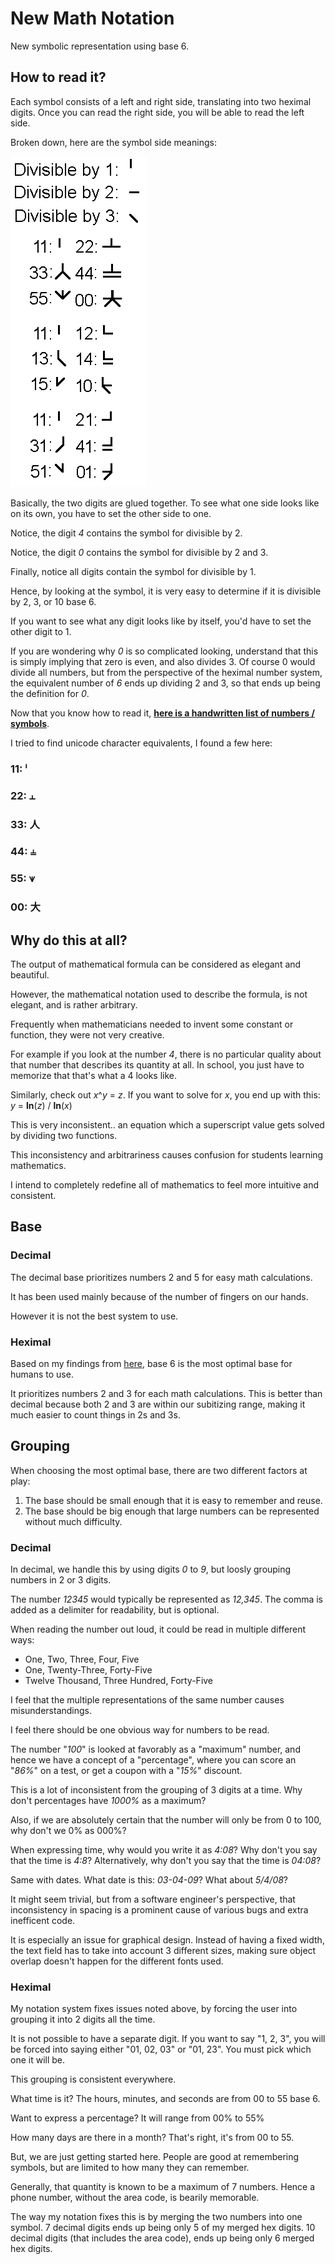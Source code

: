 # New Math Notation

New symbolic representation using base 6.

## How to read it?

Each symbol consists of a left and right side, translating into two heximal digits. Once you can read the right side, you will be able to read the left side.

Broken down, here are the symbol side meanings:

![Heximal Breakdown](heximal-breakdown.png)

Basically, the two digits are glued together. To see what one side looks like on its own, you have to set the other side to one.

Notice, the digit *4* contains the symbol for divisible by 2.

Notice, the digit *0* contains the symbol for divisible by 2 and 3.

Finally, notice all digits contain the symbol for divisible by 1.

Hence, by looking at the symbol, it is very easy to determine if it is divisible by 2, 3, or 10 base 6.

If you want to see what any digit looks like by itself, you'd have to set the other digit to 1.

If you are wondering why *0* is so complicated looking, understand that this is simply implying that zero is even, and also divides 3. Of course 0 would divide all numbers, but from the perspective of the heximal number system, the equivalent number of *6* ends up dividing 2 and 3, so that ends up being the definition for *0*.

Now that you know how to read it, **[here is a handwritten list of numbers / symbols](heximal.jpg)**.

I tried to find unicode character equivalents, I found a few here:

### 11: ˡ
### 22: ⫠
### 33: 人
### 44: ⫨
### 55: ⩛
### 00: 大

## Why do this at all?

The output of mathematical formula can be considered as elegant and beautiful.

However, the mathematical notation used to describe the formula, is not elegant, and is rather arbitrary.

Frequently when mathematicians needed to invent some constant or function, they were not very creative.

For example if you look at the number *4*, there is no particular quality about that number that describes its quantity at all. In school, you just have to memorize that that's what a 4 looks like.

Similarly, check out *x*^*y* = *z*. If you want to solve for *x*, you end up with this: *y* = **ln**(*z*) / **ln**(*x*)

This is very inconsistent.. an equation which a superscript value gets solved by dividing two functions.

This inconsistency and arbitrariness causes confusion for students learning mathematics.

I intend to completely redefine all of mathematics to feel more intuitive and consistent.

## Base

### Decimal

The decimal base prioritizes numbers 2 and 5 for easy math calculations.

It has been used mainly because of the number of fingers on our hands.

However it is not the best system to use.

### Heximal

Based on my findings from [here](https://github.com/veniamin-ilmer/better-standards/tree/master/base-6), base 6 is the most optimal base for humans to use.

It prioritizes numbers 2 and 3 for each math calculations. This is better than decimal because both 2 and 3 are within our subitizing range, making it much easier to count things in 2s and 3s.

## Grouping

When choosing the most optimal base, there are two different factors at play:

1. The base should be small enough that it is easy to remember and reuse.
2. The base should be big enough that large numbers can be represented without much difficulty.

### Decimal

In decimal, we handle this by using digits *0* to *9*, but loosly grouping numbers in 2 or 3 digits.

The number *12345* would typically be represented as *12,345*. The comma is added as a delimiter for readability, but is optional.

When reading the number out loud, it could be read in multiple different ways:

* One, Two, Three, Four, Five
* One, Twenty-Three, Forty-Five
* Twelve Thousand, Three Hundred, Forty-Five

I feel that the multiple representations of the same number causes misunderstandings.

I feel there should be one obvious way for numbers to be read.

The number "*100*" is looked at favorably as a "maximum" number, and hence we have a concept of a "percentage", where you can score an "*86%*" on a test, or get a coupon with a "*15%*" discount.

This is a lot of inconsistent from the grouping of 3 digits at a time. Why don't percentages have *1000%* as a maximum?

Also, if we are absolutely certain that the number will only be from 0 to 100, why don't we 0% as 000%? 

When expressing time, why would you write it as *4:08*? Why don't you say that the time is *4:8*? Alternatively, why don't you say that the time is *04:08*?

Same with dates. What date is this: *03-04-09*? What about *5/4/08*?

It might seem trivial, but from a software engineer's perspective, that inconsistency in spacing is a prominent cause of various bugs and extra inefficent code.

It is especially an issue for graphical design. Instead of having a fixed width, the text field has to take into account 3 different sizes, making sure object overlap doesn't happen for the different fonts used.

### Heximal

My notation system fixes issues noted above, by forcing the user into grouping it into 2 digits all the time.

It is not possible to have a separate digit. If you want to say "1, 2, 3", you will be forced into saying either "01, 02, 03" or "01, 23". You must pick which one it will be.

This grouping is consistent everywhere.

What time is it? The hours, minutes, and seconds are from 00 to 55 base 6.

Want to express a percentage? It will range from 00% to 55%

How many days are there in a month? That's right, it's from 00 to 55.

But, we are just getting started here. People are good at remembering symbols, but are limited to how many they can remember.

Generally, that quantity is known to be a maximum of 7 numbers. Hence a phone number, without the area code, is bearily memorable.

The way my notation fixes this is by merging the two numbers into one symbol. 7 decimal digits ends up being only 5 of my merged hex digits. 10 decimal digits (that includes the area code), ends up being only 6 merged hex digits.
